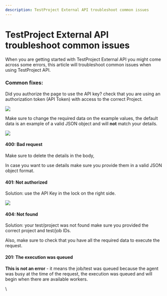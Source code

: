 ```yaml
---
description: TestProject External API troubleshoot common issues
---
```


# TestProject External API troubleshoot common issues

When you are getting started with TestProject External API you might come across some errors, this article will troubleshoot common issues when using TestProject API.

### Common fixes: <a href="#h_5f3da989a3" id="h_5f3da989a3"></a>

Did you authorize the page to use the API key? check that you are using an authorization token (API Token) with access to the correct Project.

![](https://downloads.intercomcdn.com/i/o/340730450/3078d2343d9e39fef3515ee4/image.png)

Make sure to change the required data on the example values, the default data is an example of a valid JSON object and will **not** match your details.

![](https://downloads.intercomcdn.com/i/o/340730808/8c02bbdc5f1c366841b66a6d/image.png)

#### 400: Bad request <a href="#h_341392155b" id="h_341392155b"></a>

Make sure to delete the details in the body,

In case you want to use details make sure you provide them in a valid JSON object format.

#### 401: Not authorized <a href="#h_3681c0ade9" id="h_3681c0ade9"></a>

Solution: use the API Key in the lock on the right side.

![](https://downloads.intercomcdn.com/i/o/354977480/7185324b8c2900181491d3ce/image.png)

#### 404: Not found <a href="#h_676d88dcc5" id="h_676d88dcc5"></a>

Solution: your test/project was not found make sure you provided the correct project and test/job IDs.

Also, make sure to check that you have all the required data to execute the request.

#### 201: The execution was queued <a href="#h_a7a318a8f7" id="h_a7a318a8f7"></a>

**This is not an error** - it means the job/test was queued because the agent was busy at the time of the request, the execution was queued and will begin when there are available workers.

\
